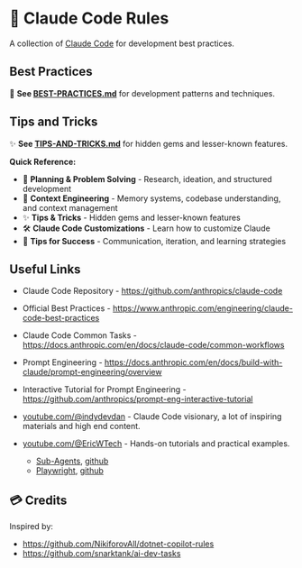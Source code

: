 # 🤖 Claude Code Rules

A collection of [Claude Code](https://docs.anthropic.com/en/docs/claude-code/overview) for development best practices.

## Best Practices

📖 **See [BEST-PRACTICES.md](./BEST-PRACTICES.md)** for development patterns and techniques.

## Tips and Tricks

✨ **See [TIPS-AND-TRICKS.md](./TIPS-AND-TRICKS.md)** for hidden gems and lesser-known features.

**Quick Reference:**

- 📝 **Planning & Problem Solving** - Research, ideation, and structured development
- 🧠 **Context Engineering** - Memory systems, codebase understanding, and context management
- ✨ **Tips & Tricks** - Hidden gems and lesser-known features
- 🛠 **Claude Code Customizations** - Learn how to customize Claude
- 🎯 **Tips for Success** - Communication, iteration, and learning strategies

## Useful Links

* Claude Code Repository - <https://github.com/anthropics/claude-code>
* Official Best Practices - <https://www.anthropic.com/engineering/claude-code-best-practices>
* Claude Code Common Tasks - <https://docs.anthropic.com/en/docs/claude-code/common-workflows>
* Prompt Engineering - <https://docs.anthropic.com/en/docs/build-with-claude/prompt-engineering/overview>
* Interactive Tutorial for Prompt Engineering - <https://github.com/anthropics/prompt-eng-interactive-tutorial>

* [youtube.com/@indydevdan](https://www.youtube.com/@indydevdan) - Claude Code visionary, a lot of inspiring materials and high end content.

* [youtube.com/@EricWTech](https://www.youtube.com/@EricWTech) - Hands-on tutorials and practical examples.
    - [Sub-Agents](https://www.youtube.com/watch?v=aK3dky0zpj0&ab_channel=EricTech), [github](https://github.com/EricTechPro/fitbox/blob/main/.claude/agents/shadcn-component-researcher.md)
    - [Playwright](https://www.youtube.com/watch?v=NjOqPbUecC4&ab_channel=EricTech), [github](https://github.com/EricTechPro/match-me/commit/231e5fa52d32e9c0c4df9ea58d3d80fcbd118766)

## 💳 Credits

Inspired by:
- <https://github.com/NikiforovAll/dotnet-copilot-rules>
- <https://github.com/snarktank/ai-dev-tasks>
